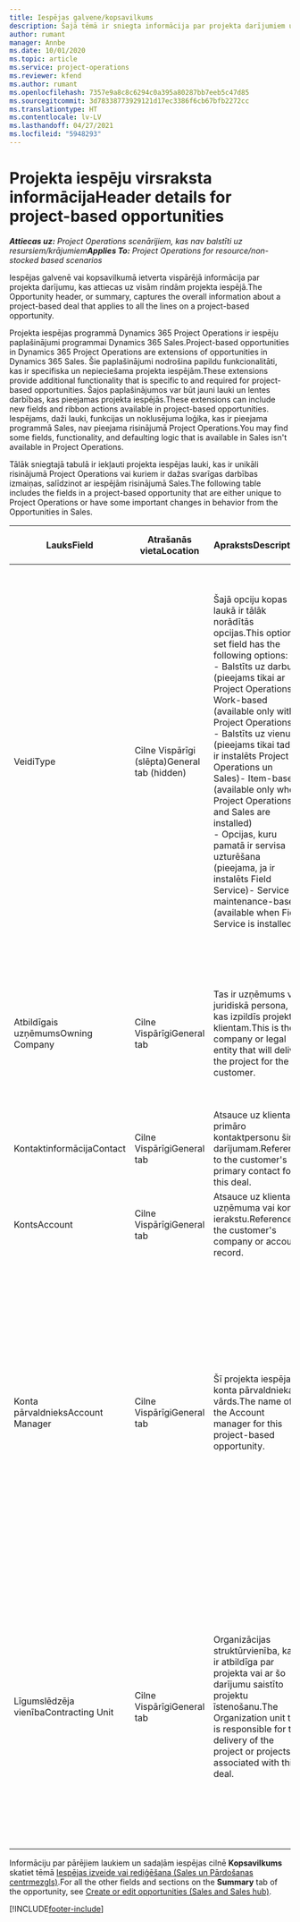```yaml
---
title: Iespējas galvene/kopsavilkums
description: Šajā tēmā ir sniegta informācija par projekta darījumiem un projekta iespēju rindām.
author: rumant
manager: Annbe
ms.date: 10/01/2020
ms.topic: article
ms.service: project-operations
ms.reviewer: kfend
ms.author: rumant
ms.openlocfilehash: 7357e9a8c8c6294c0a395a80287bb7eeb5c47d85
ms.sourcegitcommit: 3d78338773929121d17ec3386f6cb67bfb2272cc
ms.translationtype: HT
ms.contentlocale: lv-LV
ms.lasthandoff: 04/27/2021
ms.locfileid: "5948293"
---
```

# <a name="header-details-for-project-based-opportunities"></a><span data-ttu-id="5668f-103">Projekta iespēju virsraksta informācija</span><span class="sxs-lookup"><span data-stu-id="5668f-103">Header details for project-based opportunities</span></span>

<span data-ttu-id="5668f-104">_**Attiecas uz:** Project Operations scenārijiem, kas nav balstīti uz resursiem/krājumiem_</span><span class="sxs-lookup"><span data-stu-id="5668f-104">_**Applies To:** Project Operations for resource/non-stocked based scenarios_</span></span>


<span data-ttu-id="5668f-105">Iespējas galvenē vai kopsavilkumā ietverta vispārējā informācija par projekta darījumu, kas attiecas uz visām rindām projekta iespējā.</span><span class="sxs-lookup"><span data-stu-id="5668f-105">The Opportunity header, or summary, captures the overall information about a project-based deal that applies to all the lines on a project-based opportunity.</span></span>

<span data-ttu-id="5668f-106">Projekta iespējas programmā Dynamics 365 Project Operations ir iespēju paplašinājumi programmai Dynamics 365 Sales.</span><span class="sxs-lookup"><span data-stu-id="5668f-106">Project-based opportunities in Dynamics 365 Project Operations are extensions of opportunities in Dynamics 365 Sales.</span></span> <span data-ttu-id="5668f-107">Šie paplašinājumi nodrošina papildu funkcionalitāti, kas ir specifiska un nepieciešama projekta iespējām.</span><span class="sxs-lookup"><span data-stu-id="5668f-107">These extensions provide additional functionality that is specific to and required for project-based opportunities.</span></span> <span data-ttu-id="5668f-108">Šajos paplašinājumos var būt jauni lauki un lentes darbības, kas pieejamas projekta iespējās.</span><span class="sxs-lookup"><span data-stu-id="5668f-108">These extensions can include new fields and ribbon actions available in project-based opportunities.</span></span> <span data-ttu-id="5668f-109">Iespējams, daži lauki, funkcijas un noklusējuma loģika, kas ir pieejama programmā Sales, nav pieejama risinājumā Project Operations.</span><span class="sxs-lookup"><span data-stu-id="5668f-109">You may find some fields, functionality, and defaulting logic that is available in Sales isn't available in Project Operations.</span></span>

<span data-ttu-id="5668f-110">Tālāk sniegtajā tabulā ir iekļauti projekta iespējas lauki, kas ir unikāli risinājumā Project Operations vai kuriem ir dažas svarīgas darbības izmaiņas, salīdzinot ar iespējām risinājumā Sales.</span><span class="sxs-lookup"><span data-stu-id="5668f-110">The following table includes the fields in a project-based opportunity that are either unique to Project Operations or have some important changes in behavior from the Opportunities in Sales.</span></span>

| <span data-ttu-id="5668f-111">**Lauks**</span><span class="sxs-lookup"><span data-stu-id="5668f-111">**Field**</span></span> | <span data-ttu-id="5668f-112">**Atrašanās vieta**</span><span class="sxs-lookup"><span data-stu-id="5668f-112">**Location**</span></span> | <span data-ttu-id="5668f-113">**Apraksts**</span><span class="sxs-lookup"><span data-stu-id="5668f-113">**Description**</span></span> | <span data-ttu-id="5668f-114">**Lejupstraumes ietekme**</span><span class="sxs-lookup"><span data-stu-id="5668f-114">**Downstream impact**</span></span> |
| --- | --- | --- | --- |
| <span data-ttu-id="5668f-115">Veidi</span><span class="sxs-lookup"><span data-stu-id="5668f-115">Type</span></span> | <span data-ttu-id="5668f-116">Cilne Vispārīgi (slēpta)</span><span class="sxs-lookup"><span data-stu-id="5668f-116">General tab (hidden)</span></span> | <span data-ttu-id="5668f-117">Šajā opciju kopas laukā ir tālāk norādītās opcijas.</span><span class="sxs-lookup"><span data-stu-id="5668f-117">This option set field has the following options:</span></span></br><span data-ttu-id="5668f-118">- Balstīts uz darbu (pieejams tikai ar Project Operations)</span><span class="sxs-lookup"><span data-stu-id="5668f-118">- Work-based (available only with Project Operations)</span></span></br><span data-ttu-id="5668f-119">- Balstīts uz vienumu (pieejams tikai tad, ja ir instalēts Project Operations un Sales)</span><span class="sxs-lookup"><span data-stu-id="5668f-119">- Item-based (available only when Project Operations and Sales are installed)</span></span></br><span data-ttu-id="5668f-120">- Opcijas, kuru pamatā ir servisa uzturēšana (pieejama, ja ir instalēts Field Service)</span><span class="sxs-lookup"><span data-stu-id="5668f-120">- Service maintenance-based (available when Field Service is installed)</span></span> | <span data-ttu-id="5668f-121">Ja izmantojat Project Operations, šī lauka vērtība automātiski tiek uzstādīta uz **Balstīts uz darbu**, kas klasificē iespēju kā balstītu uz projektu.</span><span class="sxs-lookup"><span data-stu-id="5668f-121">When you use Project Operations, this field value is automatically set to **Work-based** which classifies the Opportunity as project-based.</span></span> <span data-ttu-id="5668f-122">Iespējai jābūt balstītai uz projektu, lai iespējotu visus projektam specifiskos paplašinājumus un funkcionalitāti šī darījuma lejupstraumes pārdošanas procesā.</span><span class="sxs-lookup"><span data-stu-id="5668f-122">An Opportunity should be project-based to enable all project-specific extensions and functionality in the downstream sales process for this deal.</span></span> |
| <span data-ttu-id="5668f-123">Atbildīgais uzņēmums</span><span class="sxs-lookup"><span data-stu-id="5668f-123">Owning Company</span></span> | <span data-ttu-id="5668f-124">Cilne Vispārīgi</span><span class="sxs-lookup"><span data-stu-id="5668f-124">General tab</span></span> | <span data-ttu-id="5668f-125">Tas ir uzņēmums vai juridiskā persona, kas izpildīs projektu klientam.</span><span class="sxs-lookup"><span data-stu-id="5668f-125">This is the company or legal entity that will deliver the project for the customer.</span></span> | <span data-ttu-id="5668f-126">Šī lauka informācija tiek iekopēta atbilstošajā laukā projekta piedāvājumā, kas izveidots no šīs iespējas.</span><span class="sxs-lookup"><span data-stu-id="5668f-126">This field information will be copied to the corresponding field on the Project quote that is created from this Opportunity.</span></span> |
| <span data-ttu-id="5668f-127">Kontaktinformācija</span><span class="sxs-lookup"><span data-stu-id="5668f-127">Contact</span></span> | <span data-ttu-id="5668f-128">Cilne Vispārīgi</span><span class="sxs-lookup"><span data-stu-id="5668f-128">General tab</span></span> | <span data-ttu-id="5668f-129">Atsauce uz klienta primāro kontaktpersonu šim darījumam.</span><span class="sxs-lookup"><span data-stu-id="5668f-129">Reference to the customer's primary contact for this deal.</span></span> | |
| <span data-ttu-id="5668f-130">Konts</span><span class="sxs-lookup"><span data-stu-id="5668f-130">Account</span></span> | <span data-ttu-id="5668f-131">Cilne Vispārīgi</span><span class="sxs-lookup"><span data-stu-id="5668f-131">General tab</span></span> | <span data-ttu-id="5668f-132">Atsauce uz klienta uzņēmuma vai konta ierakstu.</span><span class="sxs-lookup"><span data-stu-id="5668f-132">Reference to the customer's company or account record.</span></span> | |
| <span data-ttu-id="5668f-133">Konta pārvaldnieks</span><span class="sxs-lookup"><span data-stu-id="5668f-133">Account Manager</span></span> | <span data-ttu-id="5668f-134">Cilne Vispārīgi</span><span class="sxs-lookup"><span data-stu-id="5668f-134">General tab</span></span> | <span data-ttu-id="5668f-135">Šī projekta iespējas konta pārvaldnieka vārds.</span><span class="sxs-lookup"><span data-stu-id="5668f-135">The name of the Account manager for this project-based opportunity.</span></span> | <span data-ttu-id="5668f-136">Konta pārvaldnieks ir atbildīgs par attiecību ar klientu pārvaldīšanu līdz projekta pabeigšanai.</span><span class="sxs-lookup"><span data-stu-id="5668f-136">The Account manager is responsible for managing the relationship with the customer through the completion of this project.</span></span> <span data-ttu-id="5668f-137">Pamatojoties uz rezervējamā resursa ierakstu, kas saistīts ar konta pārvaldnieku, līgumslēdzēja vienība ir noklusējuma vērtība.</span><span class="sxs-lookup"><span data-stu-id="5668f-137">Based on the bookable resource record tied to the Account manager, the contracting unit is defaulted.</span></span> |
| <span data-ttu-id="5668f-138">Līgumslēdzēja vienība</span><span class="sxs-lookup"><span data-stu-id="5668f-138">Contracting Unit</span></span> | <span data-ttu-id="5668f-139">Cilne Vispārīgi</span><span class="sxs-lookup"><span data-stu-id="5668f-139">General tab</span></span> | <span data-ttu-id="5668f-140">Organizācijas struktūrvienība, kas ir atbildīga par projekta vai ar šo darījumu saistīto projektu īstenošanu.</span><span class="sxs-lookup"><span data-stu-id="5668f-140">The Organization unit that is responsible for the delivery of the project or projects associated with this deal.</span></span> | <span data-ttu-id="5668f-141">Līgumslēdzēja vienība ir uzņēmuma nodaļa, kas pabeidz projektu(-us) pēc darījuma slēgšanas.</span><span class="sxs-lookup"><span data-stu-id="5668f-141">The contracting unit is the division of the company that will complete the project(s) after the deal is closed.</span></span> <span data-ttu-id="5668f-142">Katrai līgumslēdzējai vienībai ir valūta, un šo valūtu lieto, lai ziņotu projekta laikā radušās prognozētās un faktiskās izmaksas.</span><span class="sxs-lookup"><span data-stu-id="5668f-142">Every contracting unit has a currency, and this currency is used to report estimated and actual costs incurred during the project.</span></span> |

<span data-ttu-id="5668f-143">Informāciju par pārējiem laukiem un sadaļām iespējas cilnē **Kopsavilkums** skatiet tēmā [Iespējas izveide vai rediģēšana (Sales un Pārdošanas centrmezgls)](/dynamics365/sales-enterprise/create-edit-opportunity-sales).</span><span class="sxs-lookup"><span data-stu-id="5668f-143">For all the other fields and sections on the **Summary** tab of the opportunity, see [Create or edit opportunities (Sales and Sales hub)](/dynamics365/sales-enterprise/create-edit-opportunity-sales).</span></span>


[!INCLUDE[footer-include](../includes/footer-banner.md)]
